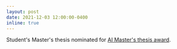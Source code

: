 ```yaml
---
layout: post
date: 2021-12-03 12:00:00-0400
inline: true
---
```


Student's Master's thesis nominated for [AI Master's thesis award](https://www.linkedin.com/posts/norwegian-open-ai-lab_thesisfredriksen-and-sevlepdf-activity-6879706474587717632-8l0o).

